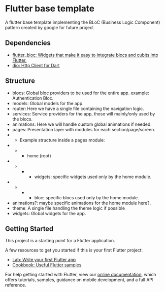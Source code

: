 # Flutter base template

A flutter base template implementing the BLoC (Business Logic Component) pattern created by google for future project

## Dependencies 
- [flutter_bloc: Widgets that make it easy to integrate blocs and cubits into Flutter.](https://pub.dev/packages/flutter_bloc)
- [dio: Http Client for Dart](https://pub.dev/packages/dio)

## Structure
+ blocs: Global bloc providers to be used for the entire app. example: Authentication Bloc.
+ models: Global models for the app.
+ router: Here we have a single file containing the navigation logic.
+ services: Service providers for the app, those will mainly/only used by the blocs.
+ animations: Here we will handle custom global animations if needed.
+ pages: Presentation layer with modules for each section/page/screen.
+ + Example structure inside a pages module:
+ + + home (root)
+ + + + widgets: specific widgets used only by the home module.
+ + + + bloc: specific blocs used only by the home module.
+ animations?: maybe specific animations for the home module here?.
+ theme: A single file handling the theme logic if possible
+ widgets: Global widgets for the app.

## Getting Started

This project is a starting point for a Flutter application.

A few resources to get you started if this is your first Flutter project:

- [Lab: Write your first Flutter app](https://flutter.dev/docs/get-started/codelab)
- [Cookbook: Useful Flutter samples](https://flutter.dev/docs/cookbook)

For help getting started with Flutter, view our
[online documentation](https://flutter.dev/docs), which offers tutorials,
samples, guidance on mobile development, and a full API reference.
